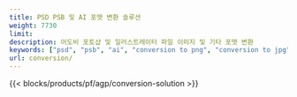 ```yaml
---
title: PSD PSB 및 AI 포맷 변환 솔루션
weight: 7730
limit: 
description: 어도비 포토샵 및 일러스트레이터 파일 이미지 및 기타 포맷 변환
keywords: ["psd", "psb", "ai", "conversion to png", "conversion to jpg", "conversion to pdf", "convert to gif", "convert to bmp", "convert to tiff"]
url: conversion/
---
```


{{< blocks/products/pf/agp/conversion-solution >}} 

